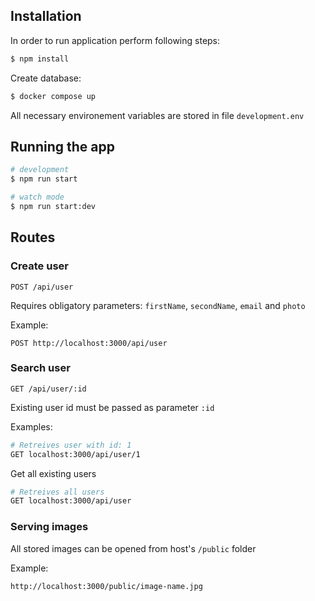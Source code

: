 ## Installation

In order to run application perform following steps:

```bash
$ npm install
```

Create database:

```bash
$ docker compose up
```

All necessary environement variables are stored in file `development.env`

## Running the app

```bash
# development
$ npm run start

# watch mode
$ npm run start:dev
```

## Routes

### Create user

```
POST /api/user
```

Requires obligatory parameters: `firstName`, `secondName`, `email` and `photo`

Example:

```
POST http://localhost:3000/api/user
```

### Search user

```
GET /api/user/:id
```

Existing user id must be passed as parameter `:id`

Examples:

```bash
# Retreives user with id: 1
GET localhost:3000/api/user/1
```

Get all existing users

```bash
# Retreives all users
GET localhost:3000/api/user
```

### Serving images

All stored images can be opened from host's `/public` folder

Example:

```
http://localhost:3000/public/image-name.jpg
```
